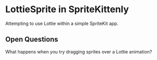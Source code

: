 # LottieSprite in SpriteKittenly
Attempting to use Lottie within a simple SpriteKit app.

## Open Questions
What happens when you try dragging sprites over a Lottie animation?
